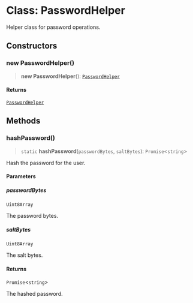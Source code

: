 # Class: PasswordHelper

Helper class for password operations.

## Constructors

### new PasswordHelper()

> **new PasswordHelper**(): [`PasswordHelper`](PasswordHelper.md)

#### Returns

[`PasswordHelper`](PasswordHelper.md)

## Methods

### hashPassword()

> `static` **hashPassword**(`passwordBytes`, `saltBytes`): `Promise`\<`string`\>

Hash the password for the user.

#### Parameters

##### passwordBytes

`Uint8Array`

The password bytes.

##### saltBytes

`Uint8Array`

The salt bytes.

#### Returns

`Promise`\<`string`\>

The hashed password.
